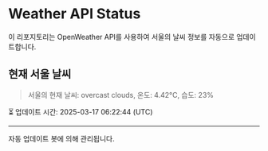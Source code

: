 
# Weather API Status

이 리포지토리는 OpenWeather API를 사용하여 서울의 날씨 정보를 자동으로 업데이트합니다.

## 현재 서울 날씨
> 서울의 현재 날씨: overcast clouds, 온도: 4.42°C, 습도: 23%

⏳ 업데이트 시간: 2025-03-17 06:22:44 (UTC)

---
자동 업데이트 봇에 의해 관리됩니다.
